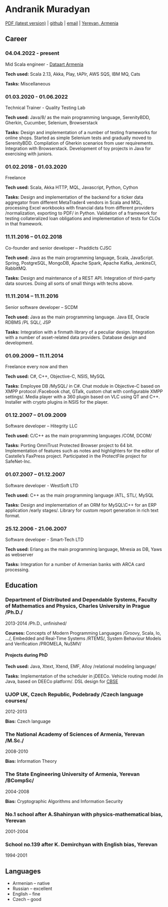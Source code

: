 # Andranik Muradyan

[PDF (latest version)](https://amuradyan.github.io/resume/RESUME.pdf) |
[github](https://github.com/amuradyan) |
[email](mailto:muradianator@gmail.com) |
[Yerevan, Armenia](https://www.openstreetmap.org/relation/364087#map=12/40.1614/44.5259)

## Career

### 04.04.2022 - present

Mid Scala engineer - [Dataart Armenia](https://www.dataart.com)

**Tech used:** Scala 2.13, Akka, Play, tAPIr, AWS SQS, IBM MQ, Cats

**Tasks:** Miscellaneous

### 01.03.2020 - 01.06.2022

Technical Trainer - Quality Testing Lab

**Tech used:** Java/8/ as the main programming language, SerenityBDD, Gherkin, Cucumber, Selenium, Browserstack

**Tasks:** Design and implementation of a number of testing frameworks for online shops. Started as simple Selenium tests and gradually moved to SerenityBDD. Compilation of Gherkin scenarios from user requirements. Integration with Browserstack․ Development of toy projects in Java for exercising with juniors.

### 01.02.2018 - 01.03.2020

Freelance

**Tech used:** Scala, Akka HTTP, MQL, Javascript, Python, Cython

**Tasks:** Design and implementation of the backend for a ticker data aggregator from different MetaTrader4 vendors in Scala and MQL, processing Excel workbooks with financial data from different providers /normalization, exporting to PDF/ in Python. Validation of a framework for testing collateralized loan obligations and implementation of tests for CLOs in that framework.

### 11.11.2016 – 01.02.2018

Co-founder and senior developer – Praddicts CJSC

**Tech used:** Java as the main programming language, Scala, JavaScript. Spring, PostgreSQL, MongoDB, Apache Spark, Apache Kafka, JenkinsCI, RabbitMQ.

**Tasks:** Design and maintenance of a REST API. Integration of third-party data sources. Doing all sorts of small things with techs above.

### 11.11.2014 – 11.11.2016

Senior software developer – SCDM

**Tech used:** Java as the main programming language. Java EE, Oracle RDBMS /PL SQL/, JSP

**Tasks:** Integration with a finmath library of a peculiar design. Integration with a number of asset-related data providers. Database design and development.

### 01.09.2009 – 11.11.2014

Freelance every now and then

**Tech used:** C#, C++, Objective-C, NSIS, MySQL

**Tasks:** Employee DB /MySQL/ in C#. Chat module in Objective-C based on XMPP protocol /Facebook chat, GTalk, custom chat with configurable XMPP settings/. Media player with a 360 plugin based on VLC using QT and C++. Installer with crypto plugins in NSIS for the player.

### 01.12.2007 – 01.09.2009

Software developer – Hitegrity LLC

**Tech used:** C/C++ as the main programming languages /COM, DCOM/

**Tasks:** Porting OmniTrust Protected Browser project to 64 bit. Implementation of features such as notes and highlighters for the editor of Castelle’s FaxPress project. Participated in the ProtectFile project for SafeNet-Inc.

### 01.07.2007 – 01.12.2007

Software developer - WestSoft LTD

**Tech used:** C++ as the main programming language /ATL, STL/, MySQL

**Tasks:** Design and implementation of an ORM for MySQL\\C++ for an ERP application /early stages/. Library for custom report generation in rich text format.

### 25.12.2006 - 21.06.2007

Software developer - Smart-Tech LTD

**Tech used:** Erlang as the main programming language, Mnesia as DB, Yaws as webserver

**Tasks:** Integration for a number of Armenian banks with ARCA card processing.

## Education

### Department of Distributed and Dependable Systems, Faculty of Mathematics and Physics, Charles University in Prague /Ph.D./

2013-2014 /Ph.D., unfinished/

**Courses:** Concepts of Modern Programming Languages /Groovy, Scala, Io, …/, Embedded and Real-Time Systems /RTEMS/, System Behaviour Models and Verification /PROMELA, NuSMV/

#### Projects during PhD

**Tech used:** Java, Xtext, Xtend, EMF, Alloy /relational modeling language/

**Tasks:** Implementation of the scheduler in jDEECo. Vehicle routing model /in Java, based on DEECo platform/. DSL design for [CBSE](https://en.wikipedia.org/wiki/Component-based_software_engineering)

### UJOP UK, Czech Republic, Podebrady /Czech language courses/

2012-2013

**Bias:** Czech language

### The National Academy of Sciences of Armenia, Yerevan /M.Sc./

2008-2010

**Bias:** Information Theory

### The State Engineering University of Armenia, Yerevan /BCompSc/

2004-2008

**Bias:** Cryptographic Algorithms and Information Security

### No.1 school after A.Shahinyan with physics-mathematical bias, Yerevan

2001-2004

### School no.139 after K. Demirchyan with English bias, Yerevan

1994-2001

## Languages

* Armenian – native
* Russian – excellent
* English – fine
* Czech – good
